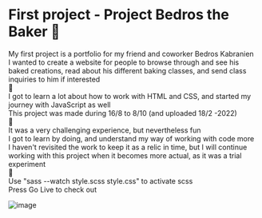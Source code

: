 # First project - Project Bedros the Baker 🥐

My first project is a portfolio for my friend and coworker Bedros Kabranien<br>
I wanted to create a website for people to browse through and see his baked creations, read about his different baking classes, and send class inquiries to him if interested
<br>
🥖
<br>
I got to learn a lot about how to work with HTML and CSS, and started my journey with JavaScript as well<br>
This project was made during 16/8 to 8/10 (and uploaded 18/2 -2022)
<br>
🍞
<br>
It was a very challenging experience, but nevertheless fun<br>
I got to learn by doing, and understand my way of working with code more<br>
I haven't revisited the work to keep it as a relic in time, but I will continue working with this project when it becomes more actual, as it was a trial experiment <br>
🥐
<br>
Use "sass --watch style.scss style.css" to activate scss
<br>
Press Go Live to check out 

![image](https://user-images.githubusercontent.com/90833604/154693079-65658545-478d-474c-8731-90c0a69582ba.png)
